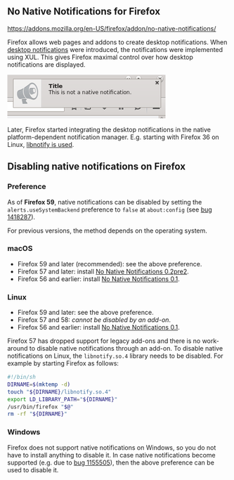 ## No Native Notifications for Firefox

https://addons.mozilla.org/en-US/firefox/addon/no-native-notifications/

Firefox allows web pages and addons to create desktop notifications.
When [desktop notifications](https://bugzilla.mozilla.org/show_bug.cgi?id=59454)
were introduced, the notifications were implemented using XUL.
This gives Firefox maximal control over how desktop notifications are displayed.

![](screenshot.png?raw=true)

Later, Firefox started integrating the desktop notifications in the native
platform-dependent notification manager. E.g. starting with Firefox 36 on Linux,
[libnotify is used](https://bugzilla.mozilla.org/show_bug.cgi?id=858919).


## Disabling native notifications on Firefox

### Preference

As of **Firefox 59**, native notifications can be disabled by setting the
`alerts.useSystemBackend` preference to `false` at `about:config`
(see [bug 1418287](https://bugzilla.mozilla.org/show_bug.cgi?id=1418287)).

For previous versions, the method depends on the operating system.

### macOS

- Firefox 59 and later (recommended): see the above preference.
- Firefox 57 and later: install [No Native Notifications 0.2pre2](https://addons.mozilla.org/en-US/firefox/addon/no-native-notifications/versions/0.2pre2).
- Firefox 56 and earlier: install [No Native Notifications 0.1](https://addons.mozilla.org/en-US/firefox/addon/no-native-notifications/versions/0.1.1-signed.1-signed).


### Linux

- Firefox 59 and later: see the above preference.
- Firefox 57 and 58: *cannot be disabled by an add-on*.
- Firefox 56 and earlier: install [No Native Notifications 0.1](https://addons.mozilla.org/en-US/firefox/addon/no-native-notifications/versions/0.1.1-signed.1-signed).

Firefox 57 has dropped support for legacy add-ons and there is no work-around to
disable native notifications through an add-on. To disable native notifications
on Linux, the `libnotify.so.4` library needs to be disabled.
For example by starting Firefox as follows:

```sh
#!/bin/sh
DIRNAME=$(mktemp -d)
touch "${DIRNAME}/libnotify.so.4"
export LD_LIBRARY_PATH="${DIRNAME}"
/usr/bin/firefox "$@"
rm -rf "${DIRNAME}"
```


### Windows
Firefox does not support native notifications on Windows, so you do not have to
install anything to disable it. In case native notifications become supported
(e.g. due to [bug 1155505](https://bugzilla.mozilla.org/show_bug.cgi?id=1155505)),
 then the above preference can be used to disable it.


